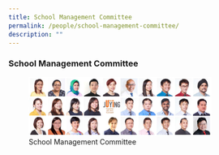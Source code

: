 ```yaml
---
title: School Management Committee
permalink: /people/school-management-committee/
description: ""
---
```

### **School Management Committee**
<figure>
<img src="/images/sch%20committee.jpg" 
     style="width:85%">
<figcaption>  School Management Committee
 </figcaption>
</figure>

